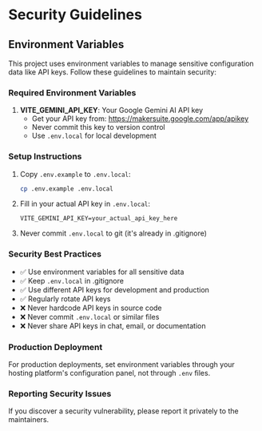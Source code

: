 # Security Guidelines

## Environment Variables

This project uses environment variables to manage sensitive configuration data like API keys. Follow these guidelines to maintain security:

### Required Environment Variables

1. **VITE_GEMINI_API_KEY**: Your Google Gemini AI API key
   - Get your API key from: https://makersuite.google.com/app/apikey
   - Never commit this key to version control
   - Use `.env.local` for local development

### Setup Instructions

1. Copy `.env.example` to `.env.local`:
   ```bash
   cp .env.example .env.local
   ```

2. Fill in your actual API key in `.env.local`:
   ```
   VITE_GEMINI_API_KEY=your_actual_api_key_here
   ```

3. Never commit `.env.local` to git (it's already in .gitignore)

### Security Best Practices

- ✅ Use environment variables for all sensitive data
- ✅ Keep `.env.local` in .gitignore
- ✅ Use different API keys for development and production
- ✅ Regularly rotate API keys
- ❌ Never hardcode API keys in source code
- ❌ Never commit `.env.local` or similar files
- ❌ Never share API keys in chat, email, or documentation

### Production Deployment

For production deployments, set environment variables through your hosting platform's configuration panel, not through `.env` files.

### Reporting Security Issues

If you discover a security vulnerability, please report it privately to the maintainers.